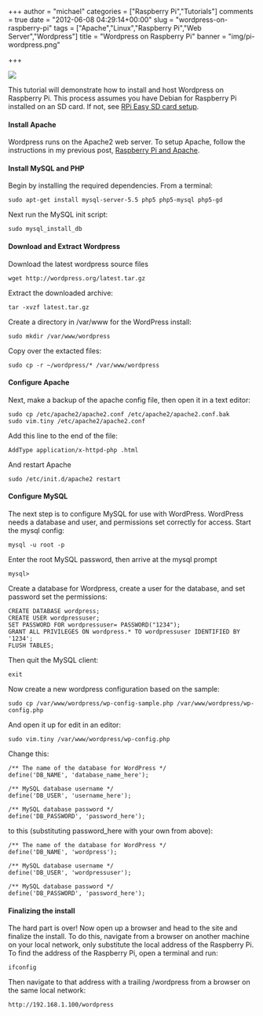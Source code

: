 +++
author = "michael"
categories = ["Raspberry Pi","Tutorials"]
comments = true
date = "2012-06-08 04:29:14+00:00"
slug = "wordpress-on-raspberry-pi"
tags = ["Apache","Linux","Raspberry Pi","Web Server","Wordpress"]
title = "Wordpress on Raspberry Pi"
banner = "img/pi-wordpress.png"

+++

![](/img/pi-wordpress.png)

This tutorial will demonstrate how to install and host Wordpress on Raspberry Pi. This process assumes you have Debian for Raspberry Pi installed on an SD card. If not, see [RPi Easy SD card setup](http://elinux.org/RPi_Easy_SD_Card_Setup).

#### Install Apache

Wordpress runs on the Apache2 web server. To setup Apache, follow the instructions in my previous post, [Raspberry Pi and Apache](http://mitchtech.net/raspberry-pi-apache/).

#### Install MySQL and PHP

Begin by installing the required dependencies. From a terminal:

```
sudo apt-get install mysql-server-5.5 php5 php5-mysql php5-gd
```

Next run the MySQL init script:

```
sudo mysql_install_db
```

#### Download and Extract Wordpress

Download the latest wordpress source files

```
wget http://wordpress.org/latest.tar.gz
```

Extract the downloaded archive:

```
tar -xvzf latest.tar.gz
```

Create a directory in /var/www for the WordPress install:

```
sudo mkdir /var/www/wordpress
```

Copy over the extacted files:

```
sudo cp -r ~/wordpress/* /var/www/wordpress
```

#### Configure Apache

Next, make a backup of the apache config file, then open it in a text editor:

```
sudo cp /etc/apache2/apache2.conf /etc/apache2/apache2.conf.bak
sudo vim.tiny /etc/apache2/apache2.conf
```

Add this line to the end of the file:

```
AddType application/x-httpd-php .html
```

And restart Apache

```
sudo /etc/init.d/apache2 restart
```

#### Configure MySQL

The next step is to configure MySQL for use with WordPress. WordPress needs a database and user, and permissions set correctly for access. Start the mysql config:

```
mysql -u root -p
```

Enter the root MySQL password, then arrive at the mysql prompt

```
mysql>
```

Create a database for Wordpress, create a user for the database, and set password set the permissions:

```
CREATE DATABASE wordpress;
CREATE USER wordpressuser;
SET PASSWORD FOR wordpressuser= PASSWORD("1234");
GRANT ALL PRIVILEGES ON wordpress.* TO wordpressuser IDENTIFIED BY '1234';
FLUSH TABLES;
```

Then quit the MySQL client:

```
exit
```

Now create a new wordpress configuration based on the sample:

```
sudo cp /var/www/wordpress/wp-config-sample.php /var/www/wordpress/wp-config.php
```

And open it up for edit in an editor:

```
sudo vim.tiny /var/www/wordpress/wp-config.php
```

Change this:

```
/** The name of the database for WordPress */
define('DB_NAME', 'database_name_here');

/** MySQL database username */
define('DB_USER', 'username_here');

/** MySQL database password */
define('DB_PASSWORD', 'password_here');
```

to this (substituting password_here with your own from above):

```
/** The name of the database for WordPress */
define('DB_NAME', 'wordpress');

/** MySQL database username */
define('DB_USER', 'wordpressuser');

/** MySQL database password */
define('DB_PASSWORD', 'password_here');
```

#### Finalizing the install

The hard part is over! Now open up a browser and head to the site and finalize the install. To do this, navigate from a browser on another machine on your local network, only substitute the local address of the Raspberry Pi. To find the address of the Raspberry Pi, open a terminal and run:

```
ifconfig
```

Then navigate to that address with a trailing /wordpress from a browser on the same local network:

```
http://192.168.1.100/wordpress
```

